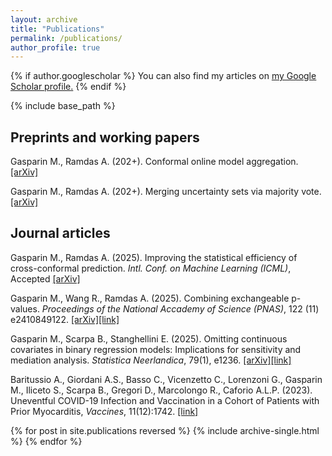 ```yaml
---
layout: archive
title: "Publications"
permalink: /publications/
author_profile: true
---
```


{% if author.googlescholar %}
  You can also find my articles on <u><a href="{{author.googlescholar}}">my Google Scholar profile</a>.</u>
{% endif %}

{% include base_path %}

## Preprints and working papers

Gasparin M., Ramdas A. (202+). Conformal online model aggregation. [[arXiv]](https://arxiv.org/abs/2403.15527)

Gasparin M., Ramdas A. (202+). Merging uncertainty sets via majority vote. [[arXiv]](https://arxiv.org/abs/2401.09379)


## Journal articles
Gasparin M., Ramdas A. (2025). Improving the statistical efficiency of cross-conformal prediction. *Intl. Conf. on Machine Learning (ICML)*, Accepted [[arXiv]](https://arxiv.org/abs/2503.01495)

Gasparin M., Wang R., Ramdas A. (2025). Combining exchangeable p-values. *Proceedings of the National Accademy of Science (PNAS)*, 122 (11) e2410849122. [[arXiv]](https://arxiv.org/abs/2404.03484)[[link]](https://doi.org/10.1073/pnas.2410849122)

Gasparin M., Scarpa B., Stanghellini E. (2025). Omitting continuous covariates in binary regression models: Implications for sensitivity and mediation analysis. *Statistica Neerlandica*, 79(1), e1236. [[arXiv]](https://arxiv.org/abs/2306.09969)[[link]](https://onlinelibrary.wiley.com/doi/full/10.1111/stan.12369)

Baritussio A., Giordani A.S., Basso C., Vicenzetto C., Lorenzoni G., Gasparin M., Iliceto S., Scarpa B., Gregori D., Marcolongo R., Caforio A.L.P. (2023). Uneventful COVID-19 Infection and Vaccination in a Cohort of Patients with Prior Myocarditis, *Vaccines*, 11(12):1742. [[link]](https://www.mdpi.com/2076-393X/11/12/1742)

{% for post in site.publications reversed %}
  {% include archive-single.html %}
{% endfor %}
